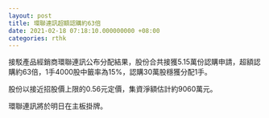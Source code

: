 ```yaml
---
layout: post
title: 環聯連訊超額認購約63倍
date: 2021-02-18 07:18:10.000000000 +08:00
categories: rthk
---
```


接駁產品經銷商環聯連訊公布分配結果，股份合共接獲5.15萬份認購申請，超額認購約63倍，1手4000股中籤率為15%，認購30萬股穩獲分配1手。

股份以接近招股價上限的0.56元定價，集資淨額估計約9060萬元。

環聯連訊將於明日在主板掛牌。
